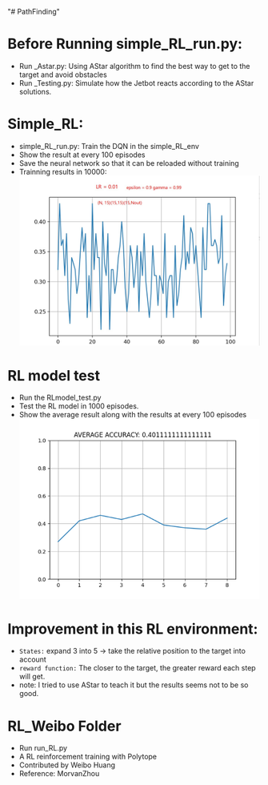 "# PathFinding" 
# Before Running simple_RL_run.py:
* Run _Astar.py: Using AStar algorithm to find the best way to get to the target and avoid obstacles
* Run _Testing.py: Simulate how the Jetbot reacts according to the AStar solutions. 

# Simple_RL: 
* simple_RL_run.py: Train the DQN in the simple_RL_env 
* Show the result at every 100 episodes 
* Save the neural network so that it can be reloaded without training
* Trainning results in 10000: 
![RL_results](RL_results.jpg)

# RL model test 
* Run the RLmodel_test.py 
* Test the RL model in 1000 episodes. 
* Show the average result along with the results at every 100 episodes 
![model test](Tested_result.png)

# Improvement in this RL environment:
* `States:` expand 3 into 5 -> take the relative position to the target into account 
* `reward function:` The closer to the target, the greater reward each step will get. 
* note: I tried to use AStar to teach it but the results seems not to be so good. 

# RL_Weibo Folder
* Run run_RL.py 
* A RL reinforcement training with Polytope
* Contributed by Weibo Huang 
* Reference: MorvanZhou
